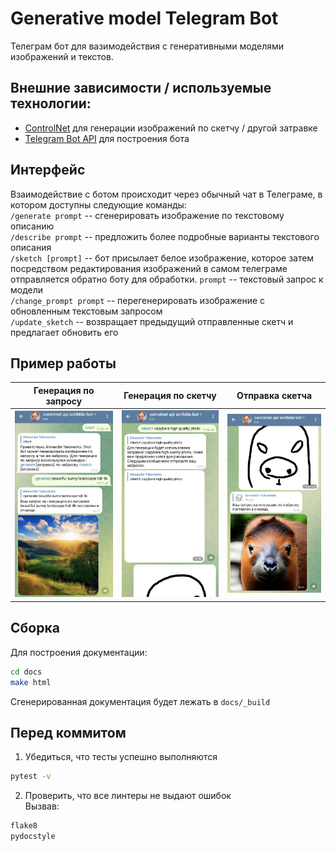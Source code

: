# Generative model Telegram Bot
Телеграм бот для вазимодействия с генеративными моделями изображений и текстов.

## Внешние зависимости / используемые технологии:
* [ControlNet](https://github.com/lllyasviel/ControlNet) для генерации изображений по скетчу / другой затравке
* [Telegram Bot API](https://core.telegram.org/bots/api) для построения бота

## Интерфейс
Взаимодействие с ботом происходит через обычный чат в Телеграме, в котором доступны следующие команды:  
`/generate prompt` -- сгенерировать изображение по текстовому описанию  
`/describe prompt` -- предложить более подробные варианты текстового описания  
`/sketch [prompt]` -- бот присылает белое изображение, которое затем посредством редактирования изображений в самом телеграме отправляется обратно боту для обработки. `prompt` -- текстовый запрос к модели  
`/change_prompt prompt` -- перегенерировать изображение с обновленным текстовым запросом  
`/update_sketch` -- возвращает предыдущий отправленные скетч и предлагает обновить его  

## Пример работы
| Генерация по запросу                     | Генерация по скетчу                           | Отправка скетча                              |
|------------------------------------------|-----------------------------------------------|----------------------------------------------|
| ![generate](assets/generate_example.jpg) | ![sketch_prompt](assets/sketch_example_1.jpg) | ![sketch_image](assets/sketch_example_2.jpg) |

## Сборка
Для построения документации:
```bash
cd docs
make html
```
Сгенерированная документация будет лежать в `docs/_build`

## Перед коммитом
1. Убедиться, что тесты успешно выполняются  
```bash
pytest -v
```
2. Проверить, что все линтеры не выдают ошибок  
Вызвав:
```bash
flake8
pydocstyle
```